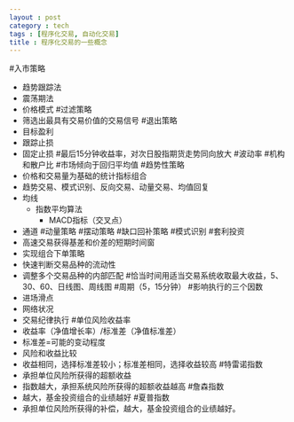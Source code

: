 ```yaml
---
layout : post
category : tech
tags : [程序化交易, 自动化交易]
title : 程序化交易的一些概念
---
```


#入市策略
- 趋势跟踪法
- 震荡期法
- 价格模式
#过滤策略
- 筛选出最具有交易价值的交易信号
#退出策略
- 目标盈利
- 跟踪止损
- 固定止损
#最后15分钟收益率，对次日股指期货走势同向放大
#波动率
#机构和散户比
#市场倾向于回归平均值
#趋势性策略
- 价格和交易量为基础的统计指标组合
- 趋势交易、模式识别、反向交易、动量交易、均值回复
- 均线
	- 指数平均算法
		- MACD指标（交叉点）
- 通道
#动量策略
#摆动策略
#缺口回补策略
#模式识别
#套利投资
- 高速交易获得基差和价差的短期时间窗
- 实现组合下单策略
- 快速判断交易品种的流动性
- 调整多个交易品种的内部匹配
#恰当时间用适当交易系统收取最大收益，5、30、60、日线图、周线图
#周期（5，15分钟）
#影响执行的三个因数
- 进场滑点
- 网络状况
- 交易纪律执行
#单位风险收益率
- 收益率（净值增长率）/标准差（净值标准差）
- 标准差=可能的变动程度
- 风险和收益比较
- 收益相同，选择标准差较小；标准差相同，选择收益较高
#特雷诺指数
- 承担单位风险所获得的超额收益
- 指数越大，承担系统风险所获得的超额收益越高
#詹森指数
- 越大，基金投资组合的业绩越好
#夏普指数
- 承担单位风险所获得的补偿，越大，基金投资组合的业绩越好。
